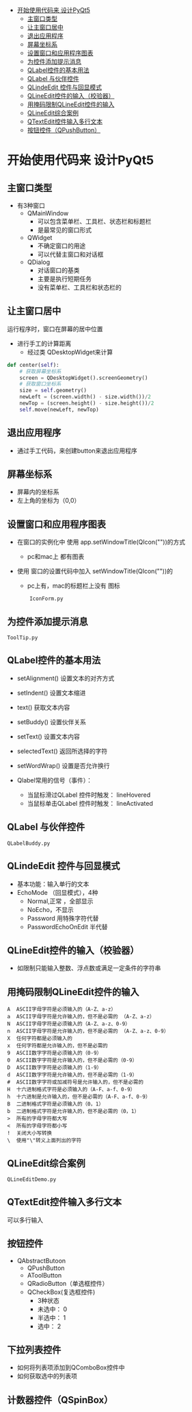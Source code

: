 
<!-- @import "[TOC]" {cmd="toc" depthFrom=1 depthTo=6 orderedList=false} -->
<!-- code_chunk_output -->

- [开始使用代码来 设计PyQt5](#开始使用代码来-设计pyqt5)
  - [主窗口类型](#主窗口类型)
  - [让主窗口居中](#让主窗口居中)
  - [退出应用程序](#退出应用程序)
  - [屏幕坐标系](#屏幕坐标系)
  - [设置窗口和应用程序图表](#设置窗口和应用程序图表)
  - [为控件添加提示消息](#为控件添加提示消息)
  - [QLabel控件的基本用法](#qlabel控件的基本用法)
  - [QLabel 与伙伴控件](#qlabel-与伙伴控件)
  - [QLindeEdit 控件与回显模式](#qlindeedit-控件与回显模式)
  - [QLineEdit控件的输入（校验器）](#qlineedit控件的输入校验器)
  - [用掩码限制QLineEdit控件的输入](#用掩码限制qlineedit控件的输入)
  - [QLineEdit综合案例](#qlineedit综合案例)
  - [QTextEdit控件输入多行文本](#qtextedit控件输入多行文本)
  - [按钮控件（QPushButton）](#按钮控件qpushbutton)

<!-- /code_chunk_output -->


# 开始使用代码来 设计PyQt5
## 主窗口类型

 + 有3种窗口
   - QMainWindow
     - 可以包含菜单栏、工具栏、状态栏和标题栏
     - 是最常见的窗口形式
   - QWidget
     - 不确定窗口的用途
     - 可以代替主窗口和对话框
   - QDialog
     - 对话窗口的基类
     - 主要是执行短期任务
     - 没有菜单栏、工具栏和状态栏的

## 让主窗口居中
 运行程序时，窗口在屏幕的居中位置
 + 进行手工的计算距离
   - 经过类 QDesktopWidget来计算
 ```python
 def center(self):
     # 获取屏幕坐标系
     screen = QDesktopWidget().screenGeometry()
     # 获取窗口坐标系
     size = self.geometry()
     newLeft = (screen.width() - size.width())/2
     newTop = (screen.height() - size.height())/2
     self.move(newLeft, newTop)
 ```

## 退出应用程序

 + 通过手工代码，来创建button来退出应用程序

## 屏幕坐标系

 + 屏幕内的坐标系
 + 左上角的坐标为（0,0）


## 设置窗口和应用程序图表

 + 在窗口的实例化中 使用 app.setWindowTitle(QIcon(""))的方式
     + pc和mac上 都有图表
 + 使用 窗口的设置代码中加入 setWindowTitle(QIcon(""))的
     + pc上有，mac的标题栏上没有 图标

    ```Text
        IconForm.py
    ```

## 为控件添加提示消息

 ```Text
 ToolTip.py
 ```

## QLabel控件的基本用法

 + setAlignment()  设置文本的对齐方式
 + setIndent() 设置文本缩进
 + text()  获取文本内容
 + setBuddy() 设置伙伴关系
 + setText() 设置文本内容
 + selectedText() 返回所选择的字符
 + setWordWrap() 设置是否允许换行

 + Qlabel常用的信号（事件）：
     + 当鼠标滑过QLabel 控件时触发： lineHovered
     + 当鼠标单击QLabel 控件时触发： lineActivated

## QLabel 与伙伴控件

```Text
QLabelBuddy.py
```

## QLindeEdit 控件与回显模式
 + 基本功能：输入单行的文本
 + EchoMode （回显模式），4种
     + Normal,正常 ，全部显示
     + NoEcho，不显示
     + Password 用特殊字符代替
     + PasswordEchoOnEdit  半代替


## QLineEdit控件的输入（校验器）
 + 如限制只能输入整数、浮点数或满足一定条件的字符串


## 用掩码限制QLineEdit控件的输入

    A  ASCII字母字符是必须输入的（A-Z、a-z）
    a  ASCII字母字符是允许输入的，但不是必需的 （A-Z、a-z）
    N  ASCII字母字符是必须输入的（A-Z、a-z、0-9）
    n  ASCII字母字符是允许输入的，但不是必需的 （A-Z、a-z、0-9）
    X  任何字符都是必须输入的
    x  任何字符都是允许输入的，但不是必需的
    9  ASCII数字字符是必须输入的（0-9）
    0  ASCII数字字符是允许输入的，但不是必需的（0-9）
    D  ASCII数字字符是必须输入的（1-9）
    d  ASCII数字字符是允许输入的，但不是必需的（1-9）
    #  ASCII数字字符或加减符号是允许输入的，但不是必需的
    H  十六进制格式字符是必须输入的（A-F、a-f、0-9）
    h  十六进制是允许输入的，但不是必需的（A-F、a-f、0-9）
    B  二进制格式字符是必须输入的（0，1）
    b  二进制格式字符是允许输入的，但不是必需的（0，1）
    >  所有的字母字符都大写
    <  所有的字母字符都小写
    !  关闭大小写转换
    \  使用"\"转义上面列出的字符

## QLineEdit综合案例

```Text
QLineEditDemo.py
```

## QTextEdit控件输入多行文本
可以多行输入


## 按钮控件
+ QAbstractButoon
    + QPushButton
    + AToolButton
    + QRadioButton（单选框控件）
    + QCheckBox(复选框控件)
        + 3种状态
        + 未选中： 0
        + 半选中： 1
        + 选中：  2

## 下拉列表控件
+ 如何将列表项添加到QComboBox控件中
+ 如何获取选中的列表项

## 计数器控件（QSpinBox）
